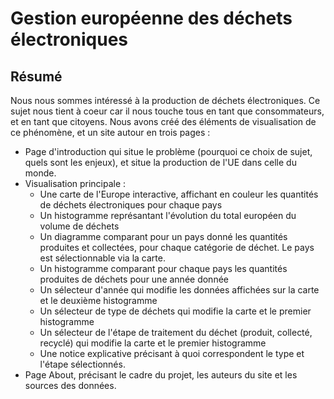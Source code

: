 # Gestion européenne des déchets électroniques

## Résumé

Nous nous sommes intéressé à la production de déchets électroniques. Ce sujet nous tient à coeur car il nous touche tous en tant que consommateurs, et en tant que citoyens. Nous avons créé des éléments de visualisation de ce phénomène, et un site autour en trois pages :

 - Page d'introduction qui situe le problème (pourquoi ce choix de sujet, quels sont les enjeux), et situe la production de l'UE dans celle du monde.
 - Visualisation principale :
   - Une carte de l'Europe interactive, affichant en couleur les quantités de déchets électroniques pour chaque pays
   - Un histogramme représantant l'évolution du total européen du volume de déchets
   - Un diagramme comparant pour un pays donné les quantités produites et collectées, pour chaque catégorie de déchet. Le pays est sélectionnable via la carte.
   - Un histogramme comparant pour chaque pays les quantités produites de déchets pour une année donnée
   - Un sélecteur d'année qui modifie les données affichées sur la carte et le deuxième histogramme
   - Un sélecteur de type de déchets qui modifie la carte et le premier histogramme
   - Un sélecteur de l'étape de traitement du déchet (produit, collecté, recyclé) qui modifie la carte et le premier histogramme
   - Une notice explicative précisant à quoi correspondent le type et l'étape sélectionnés.
 - Page About, précisant le cadre du projet, les auteurs du site et les sources des données.
